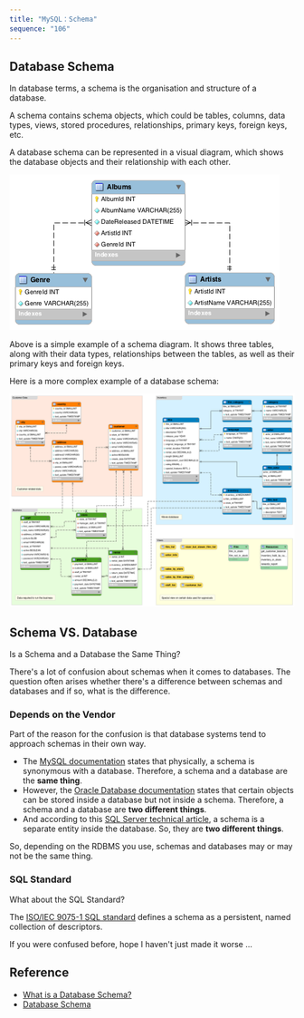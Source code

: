 ```yaml
---
title: "MySQL：Schema"
sequence: "106"
---
```


## Database Schema

In database terms, a schema is the organisation and structure of a database.

A schema contains schema objects,
which could be tables, columns, data types, views, stored procedures, relationships, primary keys, foreign keys, etc.

A database schema can be represented in a visual diagram,
which shows the database objects and their relationship with each other.

![](/assets/images/db/mysql/mysql-schema-music-example.png)

Above is a simple example of a schema diagram.
It shows three tables, along with their data types,
relationships between the tables, as well as their primary keys and foreign keys.

Here is a more complex example of a database schema:

![](/assets/images/db/mysql/a-full-database-schema-diagram.png)

## Schema VS. Database

Is a Schema and a Database the Same Thing?

There's a lot of confusion about schemas when it comes to databases.
The question often arises whether there's a difference between schemas and databases and if so, what is the difference.

### Depends on the Vendor

Part of the reason for the confusion is that database systems tend to approach schemas in their own way.

- The [MySQL documentation](https://dev.mysql.com/doc/refman/5.7/en/glossary.html#glos_schema) states that physically,
  a schema is synonymous with a database.
  Therefore, a schema and a database are the **same thing**.
- However, the [Oracle Database documentation](https://docs.oracle.com/database/121/SQLRF/sql_elements007.htm#SQLRF20003)
  states that certain objects can be stored inside a database but not inside a schema.
  Therefore, a schema and a database are **two different things**.
- And according to this [SQL Server technical article](https://technet.microsoft.com/en-us/library/dd283095(v=sql.100).aspx),
  a schema is a separate entity inside the database. So, they are **two different things**.

So, depending on the RDBMS you use, schemas and databases may or may not be the same thing.

### SQL Standard

What about the SQL Standard?

The [ISO/IEC 9075-1 SQL standard](http://www.iso.org/iso/iso_catalogue/catalogue_tc/catalogue_detail.htm?csnumber=53681)
defines a schema as a persistent, named collection of descriptors.

If you were confused before, hope I haven't just made it worse …

## Reference

- [What is a Database Schema?](https://database.guide/what-is-a-database-schema/)
- [Database Schema](https://www.ibm.com/cloud/learn/database-schema)
